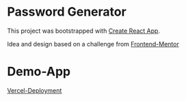 # Password Generator

This project was bootstrapped with [Create React App](https://github.com/facebook/create-react-app).

Idea and design based on a challenge from [Frontend-Mentor](https://www.frontendmentor.io/)

# Demo-App

[Vercel-Deployment](https://first-pass.vercel.app/)
